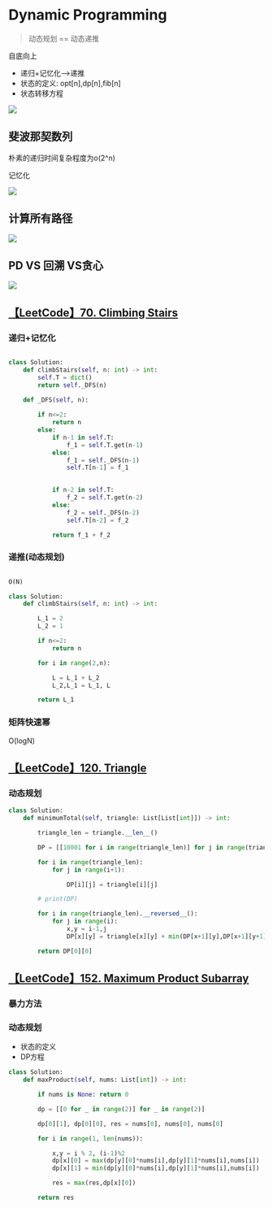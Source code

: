 # Dynamic Programming

> 动态规划 == 动态递推

自底向上

- 递归+记忆化-->递推
- 状态的定义: opt[n],dp[n],fib[n]
- 状态转移方程

![](https://moonstarimg.oss-cn-hangzhou.aliyuncs.com/picgo_img/20210715084042.png)


## 斐波那契数列

朴素的递归时间复杂程度为o(2^n)

记忆化


![](https://moonstarimg.oss-cn-hangzhou.aliyuncs.com/picgo_img/20210715084702.png)

## 计算所有路径

![](https://moonstarimg.oss-cn-hangzhou.aliyuncs.com/picgo_img/20210715090306.png)

## PD VS 回溯 VS贪心


![](https://moonstarimg.oss-cn-hangzhou.aliyuncs.com/picgo_img/20210715091141.png)


## [【LeetCode】70. Climbing Stairs](https://leetcode-cn.com/problems/climbing-stairs/)


### 递归+记忆化

```python

class Solution:
    def climbStairs(self, n: int) -> int:
        self.T = dict()
        return self._DFS(n)
    
    def _DFS(self, n):

        if n<=2:
            return n
        else:
            if n-1 in self.T:
                f_1 = self.T.get(n-1)
            else:
                f_1 = self._DFS(n-1)
                self.T[n-1] = f_1
            

            if n-2 in self.T:
                f_2 = self.T.get(n-2)
            else:
                f_2 = self._DFS(n-2)
                self.T[n-2] = f_2

            return f_1 + f_2

```

### 递推(动态规划)


```python

O(N)

class Solution:
    def climbStairs(self, n: int) -> int:

        L_1 = 2
        L_2 = 1

        if n<=2:
            return n

        for i in range(2,n):

            L = L_1 + L_2
            L_2,L_1 = L_1, L

        return L_1

```

### 矩阵快速幂

O(logN)


## [【LeetCode】120. Triangle](https://leetcode-cn.com/problems/triangle/solution/120-by-animalcoder/)

### 动态规划

```python 
class Solution:
    def minimumTotal(self, triangle: List[List[int]]) -> int:

        triangle_len = triangle.__len__()

        DP = [[10001 for i in range(triangle_len)] for j in range(triangle_len)]

        for i in range(triangle_len):
            for j in range(i+1):

                DP[i][j] = triangle[i][j]

        # print(DP)

        for i in range(triangle_len).__reversed__():
            for j in range(i):
                x,y = i-1,j
                DP[x][y] = triangle[x][y] + min(DP[x+1][y],DP[x+1][y+1])

        return DP[0][0]
```



## [【LeetCode】152. Maximum Product Subarray](https://leetcode-cn.com/problems/maximum-product-subarray/)


### 暴力方法


### 动态规划

- 状态的定义
- DP方程


```python 
class Solution:
    def maxProduct(self, nums: List[int]) -> int:

        if nums is None: return 0

        dp = [[0 for _ in range(2)] for _ in range(2)]

        dp[0][1], dp[0][0], res = nums[0], nums[0], nums[0]

        for i in range(1, len(nums)):

            x,y = i % 2, (i-1)%2
            dp[x][0] = max(dp[y][0]*nums[i],dp[y][1]*nums[i],nums[i])
            dp[x][1] = min(dp[y][0]*nums[i],dp[y][1]*nums[i],nums[i])

            res = max(res,dp[x][0])

        return res
```